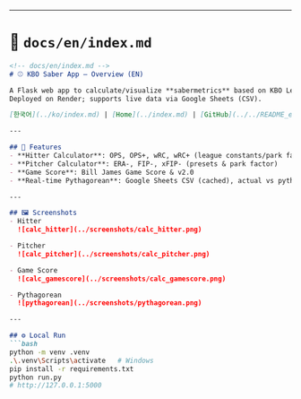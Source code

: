 
---

# 📄 `docs/en/index.md`
```markdown
<!-- docs/en/index.md -->
# ⚾ KBO Saber App — Overview (EN)

A Flask web app to calculate/visualize **sabermetrics** based on KBO League data.  
Deployed on Render; supports live data via Google Sheets (CSV).

[한국어](../ko/index.md) | [Home](../index.md) | [GitHub](../../README_en.md)

---

## 🚀 Features
- **Hitter Calculator**: OPS, OPS+, wRC, wRC+ (league constants/park factor, presets)
- **Pitcher Calculator**: ERA-, FIP-, xFIP- (presets & park factor)
- **Game Score**: Bill James Game Score & v2.0
- **Real-time Pythagorean**: Google Sheets CSV (cached), actual vs pythag %, Games Behind, projected standings

---

## 🖼️ Screenshots
- Hitter  
  ![calc_hitter](../screenshots/calc_hitter.png)

- Pitcher  
  ![calc_pitcher](../screenshots/calc_pitcher.png)

- Game Score  
  ![calc_gamescore](../screenshots/calc_gamescore.png)

- Pythagorean  
  ![pythagorean](../screenshots/pythagorean.png)

---

## ⚙️ Local Run
```bash
python -m venv .venv
.\.venv\Scripts\activate   # Windows
pip install -r requirements.txt
python run.py
# http://127.0.0.1:5000
